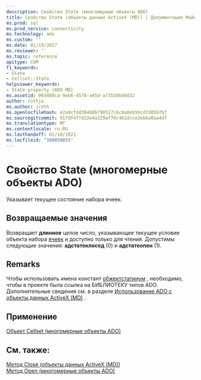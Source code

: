 ```yaml
---
description: Свойство State (многомерные объекты ADO)
title: Свойство State (объекты данных ActiveX (MD)) | Документация Майкрософт
ms.prod: sql
ms.prod_service: connectivity
ms.technology: ado
ms.custom: ''
ms.date: 01/19/2017
ms.reviewer: ''
ms.topic: reference
apitype: COM
f1_keywords:
- State
- Cellset::State
helpviewer_keywords:
- State property [ADO MD]
ms.assetid: 06d480ca-9eb6-4570-a45d-a73539bddd32
author: rothja
ms.author: jroth
ms.openlocfilehash: e2a9cfdd30460b790527c6c8a8eb5bcd7d05b7bf
ms.sourcegitcommit: 917df4ffd22e4a229af7dc481dcce3ebba0aa4d7
ms.translationtype: MT
ms.contentlocale: ru-RU
ms.lasthandoff: 02/10/2021
ms.locfileid: "100050855"
---
```

# <a name="state-property-ado-md"></a>Свойство State (многомерные объекты ADO)
Указывает текущее состояние набора ячеек.  
  
## <a name="return-values"></a>Возвращаемые значения  
 Возвращает **длинное** целое число, указывающее текущее условие объекта набора [ячеек](./cellset-object-ado-md.md) и доступно только для чтения. Допустимы следующие значения: **адстатеклосед** (0) и **адстатеопен** (1).  
  
## <a name="remarks"></a>Remarks  
 Чтобы использовать имена констант [обжектстатинум](../ado-api/objectstateenum.md) , необходимо, чтобы в проекте была ссылка на БИБЛИОТЕКУ типов ADO. Дополнительные сведения см. в разделе [Использование ADO с объекты данных ActiveX (MD)](../../guide/multidimensional/using-ado-with-ado-md.md) .  
  
## <a name="applies-to"></a>Применение  
 [Объект Cellset (многомерные объекты ADO)](./cellset-object-ado-md.md)  
  
## <a name="see-also"></a>См. также:  
 [Метод Close (объекты данных ActiveX (MD))](./close-method-ado-md.md)   
 [Метод Open (многомерные объекты ADO)](./open-method-ado-md.md)
